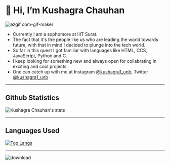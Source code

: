 # 👋 Hi, I’m Kushagra Chauhan
  
![ezgif com-gif-maker](https://user-images.githubusercontent.com/82096939/136749210-1012bef3-fd7b-4fbd-8908-8c5135d3bfcc.gif)

- Currently I am a sophomore at IIIT Surat.
- The fact that it's the people like us who are leading the world towards future, with that in mind I decided to plunge into the tech world. 
- So far in this quest I got familiar with languages like HTML, CCS, JavaScript, Python and C.
- I keep looking for something new and always open for collabrating in exciting and cool projects.
- One can catch up with me at Instagram [@kushagra1_unb](https://www.instagram.com/kushagra1_unb/), Twitter [@kushagra1_unb](https://twitter.com/kushagra1_unb)

<hr>
<h2>Github Statistics</h2>

![Kushagra Chauhan's stats](https://github-readme-stats.vercel.app/api?username=Kushagra-Chauhan&show_icons=true&theme=)

<hr>
<h2>Languages Used</h2>

[![Top Langs](https://github-readme-stats.vercel.app/api/top-langs/?username=Kushagra-Chauhan&layout=compact)](https://github.com/Kushagra-Chauhan/github-readme-stats)

<hr>

![download](https://user-images.githubusercontent.com/82096939/136747363-b2c3fd4b-14fc-4b9b-82d3-27a7834ca81d.gif)
<!---
Kushagra-Chauhan/Kushagra-Chauhan is a ✨ special ✨ repository because its `README.md` (this file) appears on your GitHub profile.
You can click the Preview link to take a look at your changes.
--->

